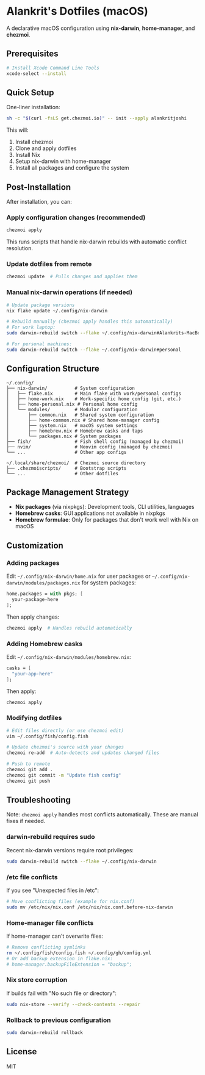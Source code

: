 # Alankrit's Dotfiles (macOS)

A declarative macOS configuration using **nix-darwin**, **home-manager**, and **chezmoi**.

## Prerequisites

```bash
# Install Xcode Command Line Tools
xcode-select --install
```

## Quick Setup

One-liner installation:

```bash
sh -c "$(curl -fsLS get.chezmoi.io)" -- init --apply alankritjoshi
```

This will:
1. Install chezmoi
2. Clone and apply dotfiles
3. Install Nix
4. Setup nix-darwin with home-manager
5. Install all packages and configure the system

## Post-Installation

After installation, you can:

### Apply configuration changes (recommended)
```bash
chezmoi apply
```
This runs scripts that handle nix-darwin rebuilds with automatic conflict resolution.

### Update dotfiles from remote
```bash
chezmoi update  # Pulls changes and applies them
```

### Manual nix-darwin operations (if needed)
```bash
# Update package versions
nix flake update ~/.config/nix-darwin

# Rebuild manually (chezmoi apply handles this automatically)
# For work laptop:
sudo darwin-rebuild switch --flake ~/.config/nix-darwin#Alankrits-MacBook-Pro

# For personal machines:
sudo darwin-rebuild switch --flake ~/.config/nix-darwin#personal
```

## Configuration Structure

```
~/.config/
├── nix-darwin/          # System configuration
│   ├── flake.nix        # Main flake with work/personal configs
│   ├── home-work.nix    # Work-specific home config (git, etc.)
│   ├── home-personal.nix # Personal home config
│   └── modules/         # Modular configuration
│       ├── common.nix   # Shared system configuration
│       ├── home-common.nix # Shared home-manager config
│       ├── system.nix   # macOS system settings
│       ├── homebrew.nix # Homebrew casks and taps
│       └── packages.nix # System packages
├── fish/                # Fish shell config (managed by chezmoi)
├── nvim/                # Neovim config (managed by chezmoi)
└── ...                  # Other app configs

~/.local/share/chezmoi/  # Chezmoi source directory
├── .chezmoiscripts/     # Bootstrap scripts
└── ...                  # Other dotfiles
```

## Package Management Strategy

- **Nix packages** (via nixpkgs): Development tools, CLI utilities, languages
- **Homebrew casks**: GUI applications not available in nixpkgs
- **Homebrew formulae**: Only for packages that don't work well with Nix on macOS

## Customization

### Adding packages

Edit `~/.config/nix-darwin/home.nix` for user packages or `~/.config/nix-darwin/modules/packages.nix` for system packages:

```nix
home.packages = with pkgs; [
  your-package-here
];
```

Then apply changes:
```bash
chezmoi apply  # Handles rebuild automatically
```

### Adding Homebrew casks

Edit `~/.config/nix-darwin/modules/homebrew.nix`:

```nix
casks = [
  "your-app-here"
];
```

Then apply:
```bash
chezmoi apply
```

### Modifying dotfiles

```bash
# Edit files directly (or use chezmoi edit)
vim ~/.config/fish/config.fish

# Update chezmoi's source with your changes
chezmoi re-add  # Auto-detects and updates changed files

# Push to remote
chezmoi git add .
chezmoi git commit -m "Update fish config"
chezmoi git push
```

## Troubleshooting

Note: `chezmoi apply` handles most conflicts automatically. These are manual fixes if needed.

### darwin-rebuild requires sudo
Recent nix-darwin versions require root privileges:
```bash
sudo darwin-rebuild switch --flake ~/.config/nix-darwin
```

### /etc file conflicts
If you see "Unexpected files in /etc":
```bash
# Move conflicting files (example for nix.conf)
sudo mv /etc/nix/nix.conf /etc/nix/nix.conf.before-nix-darwin
```

### Home-manager file conflicts
If home-manager can't overwrite files:
```bash
# Remove conflicting symlinks
rm ~/.config/fish/config.fish ~/.config/gh/config.yml
# Or add backup extension in flake.nix:
# home-manager.backupFileExtension = "backup";
```

### Nix store corruption
If builds fail with "No such file or directory":
```bash
sudo nix-store --verify --check-contents --repair
```

### Rollback to previous configuration
```bash
sudo darwin-rebuild rollback
```

## License

MIT
